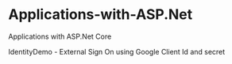 # Applications-with-ASP.Net
Applications with ASP.Net Core

IdentityDemo - External Sign On using Google Client Id and secret

